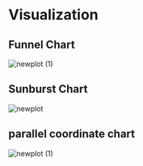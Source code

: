 # Visualization

## Funnel Chart

![newplot (1)](https://user-images.githubusercontent.com/29350894/167027890-49df5bae-d6a0-43f3-8ce3-d257aee1512d.png)

## Sunburst Chart

![newplot](https://user-images.githubusercontent.com/29350894/167024189-af9d00ad-94ba-499b-a2a7-e60e5d0895ba.png)

## parallel coordinate chart
![newplot (1)](https://user-images.githubusercontent.com/29350894/167025010-a54dfbf7-8688-489c-a864-736c401cfa25.png)
